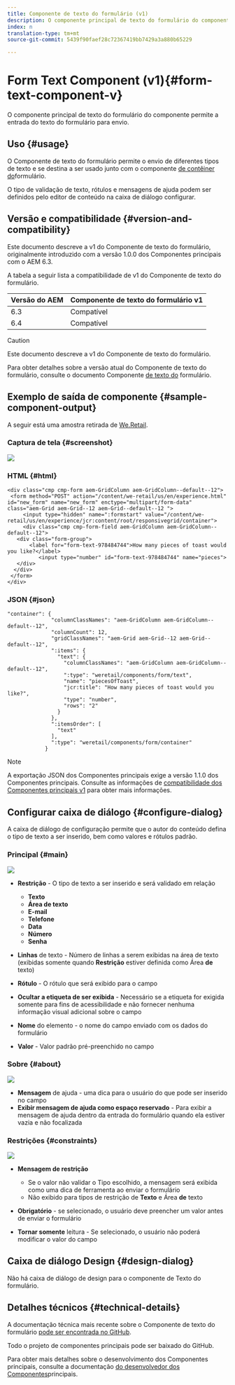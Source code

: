```yaml
---
title: Componente de texto do formulário (v1)
description: O componente principal de texto do formulário do componente permite a entrada do texto do formulário para envio.
index: n
translation-type: tm+mt
source-git-commit: 5439f90faef28c72367419bb7429a3a880b65229

---
```



# Form Text Component (v1){#form-text-component-v}

O componente principal de texto do formulário do componente permite a entrada do texto do formulário para envio.

## Uso {#usage}

O Componente de texto do formulário permite o envio de diferentes tipos de texto e se destina a ser usado junto com o componente [de contêiner do](form-container.md)formulário.

O tipo de validação de texto, rótulos e mensagens de ajuda podem ser definidos pelo editor de conteúdo na caixa de diálogo [](form-text-v1.md#main-pars_title)configurar.

## Versão e compatibilidade {#version-and-compatibility}

Este documento descreve a v1 do Componente de texto do formulário, originalmente introduzido com a versão 1.0.0 dos Componentes principais com o AEM 6.3.

A tabela a seguir lista a compatibilidade de v1 do Componente de texto do formulário.

| Versão do AEM | Componente de texto do formulário v1 |
|--- |--- |
| 6.3 | Compatível |
| 6.4 | Compatível |

>[!CAUTION]
>
>Este documento descreve a v1 do Componente de texto do formulário.
>
>Para obter detalhes sobre a versão atual do Componente de texto do formulário, consulte o documento Componente [de texto do](form-text.md) formulário.

## Exemplo de saída de componente {#sample-component-output}

A seguir está uma amostra retirada de [We.Retail](https://helpx.adobe.com/experience-manager/6-4/sites/developing/using/we-retail.html).

### Captura de tela {#screenshot}

![](assets/chlimage_1-22.png)

### HTML {#html}

```
<div class="cmp cmp-form aem-GridColumn aem-GridColumn--default--12">
 <form method="POST" action="/content/we-retail/us/en/experience.html" id="new_form" name="new_form" enctype="multipart/form-data" class="aem-Grid aem-Grid--12 aem-Grid--default--12 ">
     <input type="hidden" name=":formstart" value="/content/we-retail/us/en/experience/jcr:content/root/responsivegrid/container">
     <div class="cmp cmp-form-field aem-GridColumn aem-GridColumn--default--12">
   <div class="form-group">
       <label for="form-text-978484744">How many pieces of toast would you like?</label>
          <input type="number" id="form-text-978484744" name="pieces">
   </div>
  </div>
 </form>
</div>
```

### JSON {#json}

```
"container": {
              "columnClassNames": "aem-GridColumn aem-GridColumn--default--12",
              "columnCount": 12,
              "gridClassNames": "aem-Grid aem-Grid--12 aem-Grid--default--12",
              ":items": {
                "text": {
                  "columnClassNames": "aem-GridColumn aem-GridColumn--default--12",
                  ":type": "weretail/components/form/text",
                  "name": "piecesOfToast",
                  "jcr:title": "How many pieces of toast would you like?",
                  "type": "number",
                  "rows": "2"
                }
              },
              ":itemsOrder": [
                "text"
              ],
              ":type": "weretail/components/form/container"
            }
```

>[!NOTE]
>
>A exportação JSON dos Componentes principais exige a versão 1.1.0 dos Componentes principais. Consulte as informações de [compatibilidade dos Componentes principais v1](versions.md#main-pars_title_236368006) para obter mais informações.

## Configurar caixa de diálogo {#configure-dialog}

A caixa de diálogo de configuração permite que o autor do conteúdo defina o tipo de texto a ser inserido, bem como valores e rótulos padrão.

### Principal {#main}

![](assets/chlimage_1-23.png)

* **Restrição** - O tipo de texto a ser inserido e será validado em relação

   * **Texto**
   * **Área de texto**
   * **E-mail**
   * **Telefone**
   * **Data**
   * **Número**
   * **Senha**

* **Linhas** de texto - Número de linhas a serem exibidas na área de texto (exibidas somente quando **Restrição** estiver definida como Área **de** texto)

* **Rótulo** - O rótulo que será exibido para o campo
* **Ocultar a etiqueta de ser exibida** - Necessário se a etiqueta for exigida somente para fins de acessibilidade e não fornecer nenhuma informação visual adicional sobre o campo
* **Nome** do elemento - o nome do campo enviado com os dados do formulário
* **Valor** - Valor padrão pré-preenchido no campo

### Sobre {#about}

![](assets/chlimage_1-24.png)

* **Mensagem** de ajuda - uma dica para o usuário do que pode ser inserido no campo
* **Exibir mensagem de ajuda como espaço reservado** - Para exibir a mensagem de ajuda dentro da entrada do formulário quando ela estiver vazia e não focalizada

### Restrições {#constraints}

![](assets/chlimage_1-25.png)

* **Mensagem de restrição**

   * Se o valor não validar o Tipo escolhido, a mensagem será exibida como uma dica de ferramenta ao enviar o formulário
   * Não exibido para tipos de restrição de **Texto** e Área **de** texto

* **Obrigatório** - se selecionado, o usuário deve preencher um valor antes de enviar o formulário
* **Tornar somente** leitura - Se selecionado, o usuário não poderá modificar o valor do campo

## Caixa de diálogo Design {#design-dialog}

Não há caixa de diálogo de design para o componente de Texto do formulário.

## Detalhes técnicos {#technical-details}

A documentação técnica mais recente sobre o Componente de texto do formulário [pode ser encontrada no GitHub](https://github.com/adobe/aem-core-wcm-components/tree/master/content/src/content/jcr_root/apps/core/wcm/components/form/text/v1/text).

Todo o projeto de componentes principais pode ser baixado do GitHub.

Para obter mais detalhes sobre o desenvolvimento dos Componentes principais, consulte a documentação [do desenvolvedor dos Componentes](developing.md)principais.
